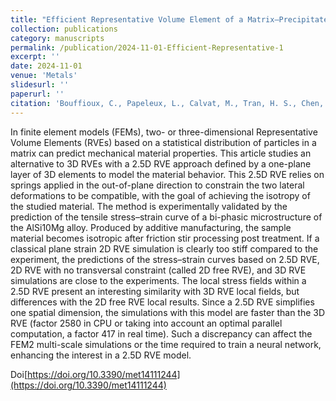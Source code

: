 ```yaml
---
title: "Efficient Representative Volume Element of a Matrix–Precipitate Microstructure—Application on AlSi10Mg Alloy"
collection: publications
category: manuscripts
permalink: /publication/2024-11-01-Efficient-Representative-1
excerpt: ''
date: 2024-11-01
venue: 'Metals'
slidesurl: ''
paperurl: ''
citation: 'Bouffioux, C., Papeleux, L., Calvat, M., Tran, H. S., Chen, F., Ponthot, J. P., ... & Habraken, A. M. (2024). Efficient Representative Volume Element of a Matrix–Precipitate Microstructure—Application on AlSi10Mg Alloy. Metals, 14(11), 1244.'
---
```


In finite element models (FEMs), two- or three-dimensional Representative Volume Elements (RVEs) based on a statistical distribution of particles in a matrix can predict mechanical material properties. This article studies an alternative to 3D RVEs with a 2.5D RVE approach defined by a one-plane layer of 3D elements to model the material behavior. This 2.5D RVE relies on springs applied in the out-of-plane direction to constrain the two lateral deformations to be compatible, with the goal of achieving the isotropy of the studied material. The method is experimentally validated by the prediction of the tensile stress–strain curve of a bi-phasic microstructure of the AlSi10Mg alloy. Produced by additive manufacturing, the sample material becomes isotropic after friction stir processing post treatment. If a classical plane strain 2D RVE simulation is clearly too stiff compared to the experiment, the predictions of the stress–strain curves based on 2.5D RVE, 2D RVE with no transversal constraint (called 2D free RVE), and 3D RVE simulations are close to the experiments. The local stress fields within a 2.5D RVE present an interesting similarity with 3D RVE local fields, but differences with the 2D free RVE local results. Since a 2.5D RVE simplifies one spatial dimension, the simulations with this model are faster than the 3D RVE (factor 2580 in CPU or taking into account an optimal parallel computation, a factor 417 in real time). Such a discrepancy can affect the FEM2 multi-scale simulations or the time required to train a neural network, enhancing the interest in a 2.5D RVE model.

Doi[https://doi.org/10.3390/met14111244](https://doi.org/10.3390/met14111244)
